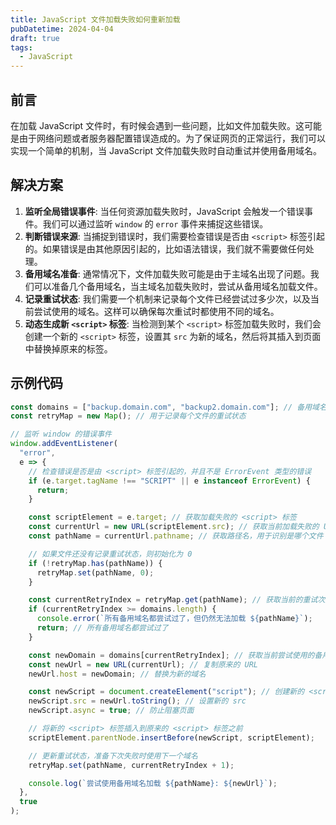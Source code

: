 ```yaml
---
title: JavaScript 文件加载失败如何重新加载
pubDatetime: 2024-04-04
draft: true
tags:
  - JavaScript
---
```


## 前言

在加载 JavaScript 文件时，有时候会遇到一些问题，比如文件加载失败。这可能是由于网络问题或者服务器配置错误造成的。为了保证网页的正常运行，我们可以实现一个简单的机制，当 JavaScript 文件加载失败时自动重试并使用备用域名。

## 解决方案

1. **监听全局错误事件**: 当任何资源加载失败时，JavaScript 会触发一个错误事件。我们可以通过监听 `window` 的 `error` 事件来捕捉这些错误。
2. **判断错误来源**: 当捕捉到错误时，我们需要检查错误是否由 `<script>` 标签引起的。如果错误是由其他原因引起的，比如语法错误，我们就不需要做任何处理。
3. **备用域名准备**: 通常情况下，文件加载失败可能是由于主域名出现了问题。我们可以准备几个备用域名，当主域名加载失败时，尝试从备用域名加载文件。
4. **记录重试状态**: 我们需要一个机制来记录每个文件已经尝试过多少次，以及当前尝试使用的域名。这样可以确保每次重试时都使用不同的域名。
5. **动态生成新 `<script>` 标签**: 当检测到某个 `<script>` 标签加载失败时，我们会创建一个新的 `<script>` 标签，设置其 `src` 为新的域名，然后将其插入到页面中替换掉原来的标签。

## 示例代码

```ts
const domains = ["backup.domain.com", "backup2.domain.com"]; // 备用域名数组
const retryMap = new Map(); // 用于记录每个文件的重试状态

// 监听 window 的错误事件
window.addEventListener(
  "error",
  e => {
    // 检查错误是否是由 <script> 标签引起的，并且不是 ErrorEvent 类型的错误
    if (e.target.tagName !== "SCRIPT" || e instanceof ErrorEvent) {
      return;
    }

    const scriptElement = e.target; // 获取加载失败的 <script> 标签
    const currentUrl = new URL(scriptElement.src); // 获取当前加载失败的 URL
    const pathName = currentUrl.pathname; // 获取路径名，用于识别是哪个文件

    // 如果文件还没有记录重试状态，则初始化为 0
    if (!retryMap.has(pathName)) {
      retryMap.set(pathName, 0);
    }

    const currentRetryIndex = retryMap.get(pathName); // 获取当前的重试次数
    if (currentRetryIndex >= domains.length) {
      console.error(`所有备用域名都尝试过了，但仍然无法加载 ${pathName}`);
      return; // 所有备用域名都尝试过了
    }

    const newDomain = domains[currentRetryIndex]; // 获取当前尝试使用的备用域名
    const newUrl = new URL(currentUrl); // 复制原来的 URL
    newUrl.host = newDomain; // 替换为新的域名

    const newScript = document.createElement("script"); // 创建新的 <script> 标签
    newScript.src = newUrl.toString(); // 设置新的 src
    newScript.async = true; // 防止阻塞页面

    // 将新的 <script> 标签插入到原来的 <script> 标签之前
    scriptElement.parentNode.insertBefore(newScript, scriptElement);

    // 更新重试状态，准备下次失败时使用下一个域名
    retryMap.set(pathName, currentRetryIndex + 1);

    console.log(`尝试使用备用域名加载 ${pathName}: ${newUrl}`);
  },
  true
);
```
